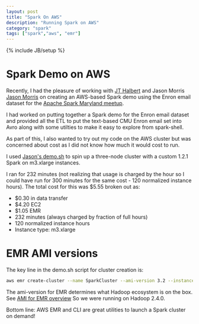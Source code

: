```yaml
---
layout: post
title: "Spark On AWS"
description: "Running Spark on AWS"
category: "spark"
tags: ["spark","aws", "emr"]
---
```

{% include JB/setup %}

# Spark Demo on AWS

Recently, I had the pleasure of working with [JT Halbert](https://github.com/jt-halbert)
and Jason Morris [Jason Morris](https://github.com/notjasonmorris/) on creating
an AWS-based Spark demo using the Enron email dataset for the 
[Apache Spark Maryland meetup](http://www.meetup.com/Apache-Spark-Maryland/).

I had worked on putting together a Spark demo for the Enron email dataset
and provided all the ETL to put the text-based CMU Enron email set into Avro
along with some utilties to make it easy to explore from spark-shell.

As part of this, I also wanted to try out my code on the AWS cluster but was
concerned about cost as I did not know how much it would cost to run.

I used [Jason's demo.sh](https://github.com/notjasonmorris/AWS/blob/master/EMR/demo.sh)
to spin up a three-node cluster with a custom 1.2.1 Spark on m3.xlarge instances.

I ran for 232 minutes (not realizing that usage is charged by the hour so I
could have run for 300 minutes for the same cost - 120 normalized instance
hours). The total cost for this was $5.55 broken out as:

* $0.30 in data transfer
* $4.20 EC2
* $1.05 EMR
* 232 minutes (always charged by fraction of full hours)
* 120 normalized instance hours
* Instance type: m3.xlarge

# EMR AMI versions

The key line in the demo.sh script for cluster creation is:
```bash
aws emr create-cluster --name SparkCluster --ami-version 3.2 --instance-type m3.xlarge --instance-count 3  --ec2-attributes KeyName=$KEYNAME
```

The ami-version for EMR determines what Hadoop ecosystem is on the box.
See [AMI for EMR overview](http://docs.aws.amazon.com/ElasticMapReduce/latest/DeveloperGuide/ami-versions-supported.html)
So we were running on Hadoop 2.4.0.

Bottom line: AWS EMR and CLI are great utilities to launch a Spark cluster
on demand!
